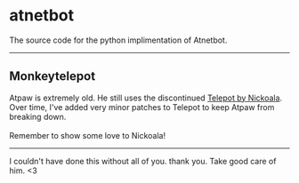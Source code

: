 # atnetbot
The source code for the python implimentation of Atnetbot.

---

## Monkeytelepot
Atpaw is extremely old. He still uses the discontinued [Telepot by Nickoala](https://github.com/nickoala/telepot).<br />
Over time, I've added very minor patches to Telepot to keep Atpaw from breaking down.<br /><br />
Remember to show some love to Nickoala!

---
I couldn't have done this without all of you.
thank you. Take good care of him.
<3
